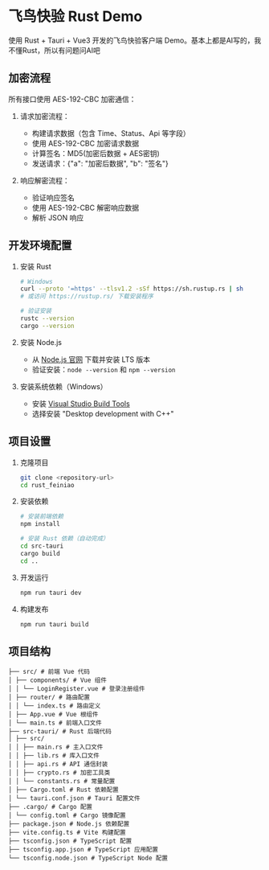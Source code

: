 # 飞鸟快验 Rust Demo

使用 Rust + Tauri + Vue3 开发的飞鸟快验客户端 Demo。基本上都是AI写的，我不懂Rust，所以有问题问AI吧

## 加密流程

所有接口使用 AES-192-CBC 加密通信：

1. 请求加密流程：

   - 构建请求数据（包含 Time、Status、Api 等字段）
   - 使用 AES-192-CBC 加密请求数据
   - 计算签名：MD5(加密后数据 + AES密钥)
   - 发送请求：{"a": "加密后数据", "b": "签名"}

2. 响应解密流程：
   - 验证响应签名
   - 使用 AES-192-CBC 解密响应数据
   - 解析 JSON 响应

## 开发环境配置

1. 安装 Rust

   ```bash
   # Windows
   curl --proto '=https' --tlsv1.2 -sSf https://sh.rustup.rs | sh
   # 或访问 https://rustup.rs/ 下载安装程序

   # 验证安装
   rustc --version
   cargo --version
   ```

2. 安装 Node.js

   - 从 [Node.js 官网](https://nodejs.org/) 下载并安装 LTS 版本
   - 验证安装：`node --version` 和 `npm --version`

3. 安装系统依赖（Windows）
   - 安装 [Visual Studio Build Tools](https://visualstudio.microsoft.com/visual-cpp-build-tools/)
   - 选择安装 "Desktop development with C++"

## 项目设置

1. 克隆项目

   ```bash
   git clone <repository-url>
   cd rust_feiniao
   ```

2. 安装依赖

   ```bash
   # 安装前端依赖
   npm install

   # 安装 Rust 依赖（自动完成）
   cd src-tauri
   cargo build
   cd ..
   ```

3. 开发运行

   ```bash
   npm run tauri dev
   ```

4. 构建发布
   ```bash
   npm run tauri build
   ```

## 项目结构

```
├── src/ # 前端 Vue 代码
│ ├── components/ # Vue 组件
│ │ └── LoginRegister.vue # 登录注册组件
│ ├── router/ # 路由配置
│ │ └── index.ts # 路由定义
│ ├── App.vue # Vue 根组件
│ └── main.ts # 前端入口文件
├── src-tauri/ # Rust 后端代码
│ ├── src/
│ │ ├── main.rs # 主入口文件
│ │ ├── lib.rs # 库入口文件
│ │ ├── api.rs # API 通信封装
│ │ ├── crypto.rs # 加密工具类
│ │ └── constants.rs # 常量配置
│ ├── Cargo.toml # Rust 依赖配置
│ └── tauri.conf.json # Tauri 配置文件
├── .cargo/ # Cargo 配置
│ └── config.toml # Cargo 镜像配置
├── package.json # Node.js 依赖配置
├── vite.config.ts # Vite 构建配置
├── tsconfig.json # TypeScript 配置
├── tsconfig.app.json # TypeScript 应用配置
└── tsconfig.node.json # TypeScript Node 配置
```
